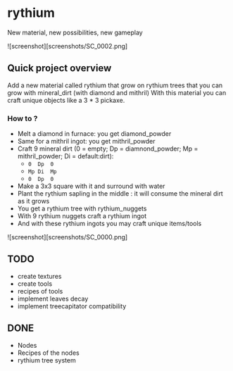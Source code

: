 # rythium
New material, new possibilities, new gameplay

![screenshot][screenshots/SC_0002.png]


## Quick project overview

Add a new material called rythium that grow on rythium trees that you can grow with mineral_dirt (with diamond and mithril)
With this material you can craft unique objects like a 3 * 3 pickaxe.

### How to ?

* Melt a diamond in furnace: you get diamond_powder
* Same for a mithril ingot: you get mithril_powder
* Craft 9 mineral dirt (0 = empty; Dp = diamnond_powder; Mp = mithril_powder; Di = default:dirt):
  *  `0  Dp  0`
  *  `Mp Di  Mp`
  *  `0  Dp  0`
* Make a 3x3 square with it and surround with water
* Plant the rythium sapling in the middle : it will consume the mineral dirt as it grows
* You get a rythium tree with rythium_nuggets
* With 9 rythium nuggets craft a rythium ingot
* And with these rythium ingots you may craft unique items/tools

![screenshot][screenshots/SC_0000.png]

## TODO

* create textures
* create tools
* recipes of tools
* implement leaves decay
* implement treecapitator compatibility

## DONE 

* Nodes
* Recipes of the nodes
* rythium tree system

